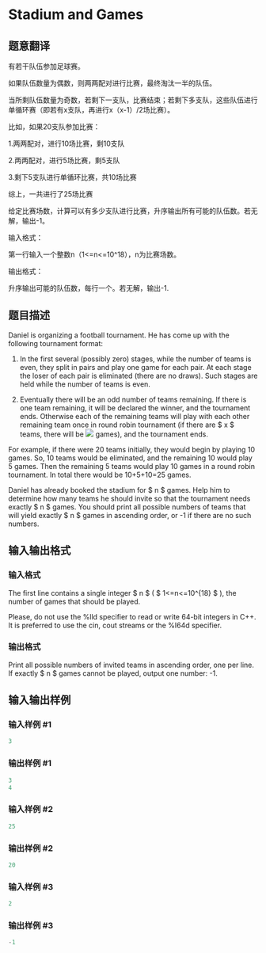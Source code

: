 # Stadium and Games

## 题意翻译

有若干队伍参加足球赛。

如果队伍数量为偶数，则两两配对进行比赛，最终淘汰一半的队伍。

当所剩队伍数量为奇数，若剩下一支队，比赛结束；若剩下多支队，这些队伍进行单循环赛（即若有x支队，再进行x（x-1）/2场比赛）。

比如，如果20支队参加比赛：

1.两两配对，进行10场比赛，剩10支队

2.两两配对，进行5场比赛，剩5支队

3.剩下5支队进行单循环比赛，共10场比赛

综上，一共进行了25场比赛

给定比赛场数，计算可以有多少支队进行比赛，升序输出所有可能的队伍数。若无解，输出-1。

输入格式：

第一行输入一个整数n（1<=n<=10^18），n为比赛场数。

输出格式：

升序输出可能的队伍数，每行一个。若无解，输出-1.

## 题目描述

Daniel is organizing a football tournament. He has come up with the following tournament format:

1. In the first several (possibly zero) stages, while the number of teams is even, they split in pairs and play one game for each pair. At each stage the loser of each pair is eliminated (there are no draws). Such stages are held while the number of teams is even.

2. Eventually there will be an odd number of teams remaining. If there is one team remaining, it will be declared the winner, and the tournament ends. Otherwise each of the remaining teams will play with each other remaining team once in round robin tournament (if there are $ x $ teams, there will be ![](https://cdn.luogu.com.cn/upload/vjudge_pic/CF325B/e5061b7dfd3556627af3b421a8198ff388b1a5d3.png) games), and the tournament ends.

For example, if there were 20 teams initially, they would begin by playing 10 games. So, 10 teams would be eliminated, and the remaining 10 would play 5 games. Then the remaining 5 teams would play 10 games in a round robin tournament. In total there would be 10+5+10=25 games.

Daniel has already booked the stadium for $ n $ games. Help him to determine how many teams he should invite so that the tournament needs exactly $ n $ games. You should print all possible numbers of teams that will yield exactly $ n $ games in ascending order, or -1 if there are no such numbers.

## 输入输出格式

### 输入格式

The first line contains a single integer $ n $ ( $ 1<=n<=10^{18} $ ), the number of games that should be played.

Please, do not use the %lld specifier to read or write 64-bit integers in С++. It is preferred to use the cin, cout streams or the %I64d specifier.

### 输出格式

Print all possible numbers of invited teams in ascending order, one per line. If exactly $ n $ games cannot be played, output one number: -1.

## 输入输出样例

### 输入样例 #1

```cpp
3

```
### 输出样例 #1

```cpp
3
4

```
### 输入样例 #2

```cpp
25

```
### 输出样例 #2

```cpp
20

```
### 输入样例 #3

```cpp
2

```
### 输出样例 #3

```cpp
-1

```
